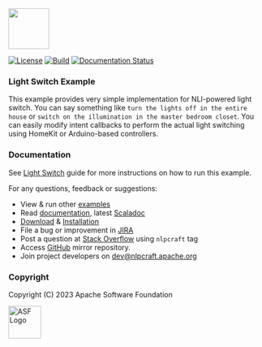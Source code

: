 <!--
 Licensed to the Apache Software Foundation (ASF) under one or more
 contributor license agreements.  See the NOTICE file distributed with
 this work for additional information regarding copyright ownership.
 The ASF licenses this file to You under the Apache License, Version 2.0
 (the "License"); you may not use this file except in compliance with
 the License.  You may obtain a copy of the License at

      http://www.apache.org/licenses/LICENSE-2.0

 Unless required by applicable law or agreed to in writing, software
 distributed under the License is distributed on an "AS IS" BASIS,
 WITHOUT WARRANTIES OR CONDITIONS OF ANY KIND, either express or implied.
 See the License for the specific language governing permissions and
 limitations under the License.
-->

<img alt="" src="https://nlpcraft.apache.org/images/nlpcraft_logo_black.gif" height="80px">
<br>

[![License](https://img.shields.io/badge/license-Apache%202-blue.svg)](https://raw.githubusercontent.com/apache/opennlp/master/LICENSE)
[![Build](https://github.com/apache/incubator-nlpcraft/workflows/build/badge.svg)](https://github.com/apache/incubator-nlpcraft/actions)
[![Documentation Status](https://img.shields.io/:docs-latest-green.svg)](https://nlpcraft.apache.org/docs.html)

### Light Switch Example
This example provides very simple implementation for NLI-powered light switch. You can say something like `turn the lights off in
the entire house` or `switch on the illumination in the master bedroom closet`. 
You can easily modify intent callbacks to perform the actual light switching using HomeKit or Arduino-based
controllers.

### Documentation
See [Light Switch](https://nlpcraft.apache.org/examples/light_switch.html) guide for more instructions on how to run this example.

For any questions, feedback or suggestions:

 * View & run other [examples](https://github.com/apache/incubator-nlpcraft/tree/master/nlpcraft-examples)
 * Read [documentation](https://nlpcraft.apache.org/docs.html), latest [Scaladoc](https://nlpcraft.apache.org/apis/latest/index.html)
 * [Download](https://nlpcraft.apache.org/download.html) & [Installation](https://nlpcraft.apache.org/installation.html)
 * File a bug or improvement in [JIRA](https://issues.apache.org/jira/projects/NLPCRAFT)
 * Post a question at [Stack Overflow](https://stackoverflow.com/questions/ask) using <code>nlpcraft</code> tag
 * Access [GitHub](https://github.com/apache/incubator-nlpcraft) mirror repository.
 * Join project developers on [dev@nlpcraft.apache.org](mailto:dev-subscribe@nlpcraft.apache.org)

### Copyright
Copyright (C) 2023 Apache Software Foundation

<img src="https://www.apache.org/img/ASF20thAnniversary.jpg" height="64px" alt="ASF Logo">


